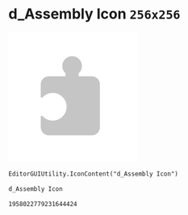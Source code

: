 # d_Assembly Icon `256x256`
<img src="/img/d_Assembly%20Icon.png" width=256 height=256>

``` CSharp
EditorGUIUtility.IconContent("d_Assembly Icon")
```
```
d_Assembly Icon
```
```
1958022779231644424
```
